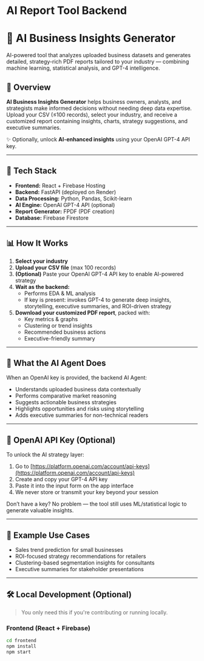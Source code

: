 # AI Report Tool Backend

# 🧠 AI Business Insights Generator

AI-powered tool that analyzes uploaded business datasets and generates detailed, strategy-rich PDF reports tailored to your industry — combining machine learning, statistical analysis, and GPT-4 intelligence.

## 🚀 Overview

**AI Business Insights Generator** helps business owners, analysts, and strategists make informed decisions without needing deep data expertise. Upload your CSV (≤100 records), select your industry, and receive a customized report containing insights, charts, strategy suggestions, and executive summaries.

✨ Optionally, unlock **AI-enhanced insights** using your OpenAI GPT-4 API key.

---

## 🧩 Tech Stack

- **Frontend:** React + Firebase Hosting
- **Backend:** FastAPI (deployed on Render)
- **Data Processing:** Python, Pandas, Scikit-learn
- **AI Engine:** OpenAI GPT-4 API (optional)
- **Report Generator:** FPDF (PDF creation)
- **Database:** Firebase Firestore

---

## 📊 How It Works

1. **Select your industry**
2. **Upload your CSV file** (max 100 records)
3. **(Optional)** Paste your OpenAI GPT-4 API key to enable AI-powered strategy
4. **Wait as the backend:**
   - Performs EDA & ML analysis
   - If key is present: invokes GPT-4 to generate deep insights, storytelling, executive summaries, and ROI-driven strategy
5. **Download your customized PDF report**, packed with:
   - Key metrics & graphs
   - Clustering or trend insights
   - Recommended business actions
   - Executive-friendly summary

---

## 🧠 What the AI Agent Does

When an OpenAI key is provided, the backend AI Agent:

- Understands uploaded business data contextually
- Performs comparative market reasoning
- Suggests actionable business strategies
- Highlights opportunities and risks using storytelling
- Adds executive summaries for non-technical readers

---

## 🔐 OpenAI API Key (Optional)

To unlock the AI strategy layer:

1. Go to [https://platform.openai.com/account/api-keys](https://platform.openai.com/account/api-keys)
2. Create and copy your GPT-4 API key
3. Paste it into the input form on the app interface
4. We never store or transmit your key beyond your session

Don’t have a key? No problem — the tool still uses ML/statistical logic to generate valuable insights.

---

## 📁 Example Use Cases

- Sales trend prediction for small businesses
- ROI-focused strategy recommendations for retailers
- Clustering-based segmentation insights for consultants
- Executive summaries for stakeholder presentations

---

## 🛠️ Local Development (Optional)

> You only need this if you're contributing or running locally.

### Frontend (React + Firebase)

```bash
cd frontend
npm install
npm start

